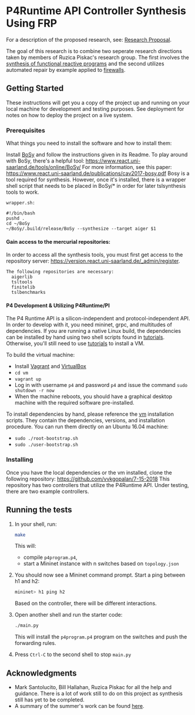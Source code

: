 # P4Runtime API Controller Synthesis Using FRP

For a description of the proposed research, see: [Research Proposal](https://docs.google.com/document/d/13UhfMzuLgHZB24gnmlTV_pRGYQKHTlvJs-0mtDDsrgI/edit?usp=sharing).

The goal of this research is to combine two seperate research directions taken by members of Ruzica Piskac's research group. The first involves the [synthesis of functional reactive programs](https://arxiv.org/abs/1712.00246) and the second utilizes automated repair by example applied to [firewalls](http://www.cs.yale.edu/homes/zhai-ennan/firemason.pdf).

## Getting Started

These instructions will get you a copy of the project up and running on your local machine for development and testing purposes. See deployment for notes on how to deploy the project on a live system.

### Prerequisites

What things you need to install the software and how to install them:

Install [BoSy](https://github.com/reactive-systems/bosy) and follow the instructions given in its Readme. 
To play around with BoSy, there's a helpful tool: https://www.react.uni-saarland.de/tools/online/BoSy/
For more information, see this paper: https://www.react.uni-saarland.de/publications/cav2017-bosy.pdf
Bosy is a tool required for synthesis. However, once it's installed, there is a wrapper shell script that needs to be placed in BoSy/* in order for later tslsynthesis tools to work. 
```
wrapper.sh:

#!/bin/bash
pushd .
cd ~/BoSy
~/BoSy/.build/release/BoSy --synthesize --target aiger $1
```

#### Gain access to the mercurial repositories:

In order to access all the synthesis tools, you must first get access to the repository server: https://version.react.uni-saarland.de/_admin/register. 
```
The following repositories are necessary:
  aigerlib
  tsltools
  finitelib
  tslbenchmarks
```

#### P4 Development & Utilizing P4Runtime/PI

The P4 Runtime API is a silicon-independent and protocol-independent API. In order to develop with it, you need mininet, grpc, and multitudes of dependencies. If you are running a native Linux build, the dependencies can be installed by hand using two shell scripts found in [tutorials](https://github.com/p4lang/tutorials/). Otherwise, you'll still need to use [tutorials](https://github.com/p4lang/tutorials/) to install a VM. 

To build the virtual machine:
- Install [Vagrant](https://vagrantup.com) and [VirtualBox](https://virtualbox.org)
- `cd vm`
- `vagrant up`
- Log in with username `p4` and password `p4` and issue the command `sudo shutdown -r now`
- When the machine reboots, you should have a graphical desktop machine with the required
software pre-installed.

To install dependencies by hand, please reference the [vm](../vm) installation scripts.
They contain the dependencies, versions, and installation procedure.
You can run them directly on an Ubuntu 16.04 machine:
- `sudo ./root-bootstrap.sh`
- `sudo ./user-bootstrap.sh`

### Installing

Once you have the local dependencies or the vm installed, clone the following repository: https://github.com/vvkgopalan/7-15-2018
This repository has two controllers that utilize the P4Runtime API. Under testing, there are two example controllers. 

## Running the tests

1. In your shell, run:
   ```bash
   make
   ```
   This will:
   * compile `p4program.p4`,
   * start a Mininet instance with n switches based on `topology.json`

2. You should now see a Mininet command prompt. Start a ping between h1 and h2:
   ```bash
   mininet> h1 ping h2
   ```
   Based on the controller, there will be different interactions. 
   
3. Open another shell and run the starter code:
   ```bash
   ./main.py
   ```
   This will install the `p4program.p4` program on the switches and push the
   forwarding rules.

4. Press `Ctrl-C` to the second shell to stop `main.py`

## Acknowledgments

* Mark Santolucito, Bill Hallahan, Ruzica Piskac for all the help and guidance. There is a lot of work still to do on this project as synthesis still has yet to be completed. 
* A summary of the summer's work can be found [here](https://docs.google.com/document/d/1PATTYmEoPL06X4Y1BA2ra9zLtxsPLkJ9g4fwv1ae0n0/edit?usp=sharing).
